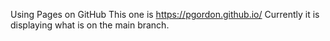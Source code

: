 Using Pages on GitHub
This one is https://pgordon.github.io/
Currently it is displaying what is on the main branch.

